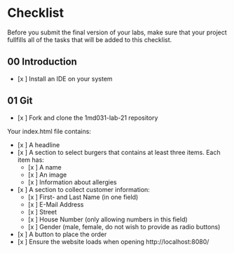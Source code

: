 # Checklist

Before you submit the final version of your labs, make sure that your project fullfills all of the tasks that will be added to this checklist.

## 00 Introduction

- [x ] Install an IDE on your system

## 01 Git

- [x ] Fork and clone the 1md031-lab-21 repository

Your index.html file contains:
- [x ] A headline
- [x ] A section to select burgers that contains at least three items. Each item has:
    - [x ] A name
    - [x ] An image
    - [x ] Information about allergies
- [x ] A section to collect customer information:
    - [x ] First- and Last Name (in one field)
    - [x ] E-Mail Address
    - [x ] Street
    - [x ] House Number (only allowing numbers in this field)
    - [x ] Gender (male, female, do not wish to provide as radio buttons)
- [x ] A button to place the order
- [x ] Ensure the website loads when opening http://localhost:8080/